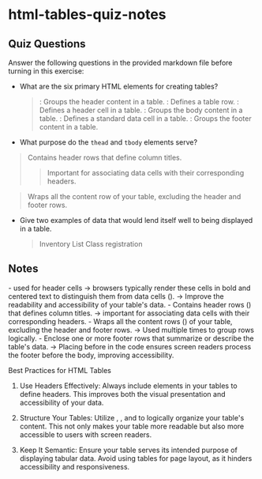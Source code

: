 # html-tables-quiz-notes

## Quiz Questions

Answer the following questions in the provided markdown file before turning in this exercise:

- What are the six primary HTML elements for creating tables?

  > <thead>: Groups the header content in a table.
  > <tr>: Defines a table row.
  > <th>: Defines a header cell in a table.
  > <tbody>: Groups the body content in a table.
  > <td>: Defines a standard data cell in a table.
  > <tfoot>: Groups the footer content in a table.

- What purpose do the `thead` and `tbody` elements serve?
<thead>

> Contains header rows that define column titles.
>
> > Important for associating data cells with their corresponding headers.

<tbody>

> Wraps all the content row of your table, excluding the header and
> footer rows.

- Give two examples of data that would lend itself well to being displayed in a table.
  > Inventory List
  > Class registration

## Notes

<th>  -  used for header cells
  ->  browsers typically render these cells in bold and centered text to distinguish
      them from data cells (<td>).
  -> Improve the readability and accessibility of your table's data.

<thead>  -  Contains header rows (<tr>) that defines column titles.
  ->  important for associating data cells with their corresponding headers.

<tbody>  -  Wraps all the content rows (<tr>) of your table, excluding the header and
            footer rows.
  -> Used multiple times to group rows logically.

<tfoot>  -  Enclose one or more footer rows that summarize or describe the table's data.
  -> Placing <tfoot> before <tbody> in the code ensures screen readers process the footer
    before the body, improving accessibility.

Best Practices for HTML Tables

1. Use Headers Effectively: Always include <th> elements in your tables to define headers. This improves both the visual presentation and accessibility of your data.

2. Structure Your Tables: Utilize <thead>, <tbody>, and <tfoot> to logically organize your table's content. This not only makes your table more readable but also more accessible to users with screen readers.

3. Keep It Semantic: Ensure your table serves its intended purpose of displaying tabular data. Avoid using tables for page layout, as it hinders accessibility and responsiveness.
